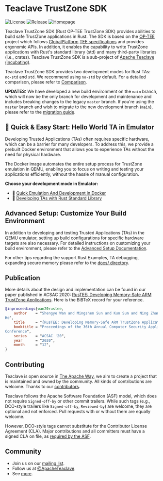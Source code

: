 # Teaclave TrustZone SDK

[![License](https://img.shields.io/badge/license-Apache-green.svg)](LICENSE)
[![Release](https://img.shields.io/github/v/tag/apache/incubator-teaclave-trustzone-sdk?label=release&sort=semver)](https://github.com/apache/incubator-teaclave-trustzone-sdk/releases)
[![Homepage](https://img.shields.io/badge/site-homepage-blue)](https://teaclave.apache.org/)

Teaclave TrustZone SDK (Rust OP-TEE TrustZone SDK) provides abilities to build
safe TrustZone applications in Rust. The SDK is based on the
[OP-TEE](https://www.op-tee.org/) project which follows
[GlobalPlatform](https://globalplatform.org/) [TEE
specifications](https://globalplatform.org/specs-library/tee-internal-core-api-specification/)
and provides ergonomic APIs. In addition, it enables the capability to write
TrustZone applications with Rust's standard library (std) and many third-party
libraries (i.e., crates). Teaclave TrustZone SDK is a sub-project of [Apache
Teaclave (incubating)](https://teaclave.apache.org/).

Teaclave TrustZone SDK provides two development modes for Rust TAs: `no-std`
and `std`. 
We recommend using `no-std` by default. For a detailed comparison, please refer
to [Comparison](docs/ta-development-modes.md).

**UPDATES:** We have developed a new build environment on the `main` branch, 
which will now be the only branch for development and maintenance and includes 
breaking changes to the legacy `master` branch.
If you're using the `master` branch and wish to migrate to the new development 
branch (`main`), please refer to the 
[migration guide](docs/migrating-to-new-building-env.md).

## 🚀 Quick & Easy Start: Hello World TA in Emulator

Developing Trusted Applications (TAs) often requires specific hardware, which 
can be a barrier for many developers. To address this, we provide a prebuilt 
Docker environment that allows you to experience TAs without the need for 
physical hardware.

The Docker image automates the entire setup process for TrustZone emulation 
in QEMU, enabling you to focus on writing and testing your applications 
efficiently, without the hassle of manual configuration.

**Choose your development mode in Emulator:**
- 🚀 [Quick Emulation And Development in Docker](docs/emulate-and-dev-in-docker.md) 
- 🚀 [Developing TAs with Rust Standard Library](docs/emulate-and-dev-in-docker-std.md)

## Advanced Setup: Customize Your Build Environment

In addition to developing and testing Trusted Applications (TAs) in the QEMU 
emulator, setting up build configurations for specific hardware targets are 
also necessary.  For detailed instructions on customizing your build environment, 
please refer to the [Advanced Setup Documentation](docs/advanced-setup.md).

For other tips regarding the support Rust Examples, TA debugging, expanding 
secure memory please refer to the [docs/ directory](docs/README.md).

## Publication

More details about the design and implementation can be found in our paper
published in ACSAC 2020:
[RusTEE: Developing Memory-Safe ARM TrustZone
Applications](https://csis.gmu.edu/ksun/publications/ACSAC20_RusTEE_2020.pdf).
Here is the BiBTeX record for your reference.

```bibtex
@inproceedings{wan20rustee,
    author    = "Shengye Wan and Mingshen Sun and Kun Sun and Ning Zhang and Xu
He",
    title     = "{RusTEE: Developing Memory-Safe ARM TrustZone Applications}",
    booktitle = "Proceedings of the 36th Annual Computer Security Applications
Conference",
    series    = "ACSAC '20",
    year      = "2020",
    month     = "12",
}
```

## Contributing

Teaclave is open source in [The Apache
Way](https://www.apache.org/theapacheway/),
we aim to create a project that is maintained and owned by the community. All
kinds of contributions are welcome.
Thanks to our [contributors](https://teaclave.apache.org/contributors/).

Teaclave follows the Apache Software Foundation (ASF) model, which does not 
require `Signed-off-by` or other commit trailers. While such tags 
(e.g., DCO-style trailers like `Signed-off-by`, `Reviewed-by`) are welcome, 
they are optional and not enforced. Pull requests with or without them are 
equally welcome.

However, DCO-style tags cannot substitute for the Contributor License 
Agreement (CLA). Major contributions and all committers must have a signed 
CLA on file, as [required by the ASF](https://www.apache.org/licenses/contributor-agreements.html#clas).


## Community

- Join us on our [mailing
  list](https://lists.apache.org/list.html?dev@teaclave.apache.org).
- Follow us at [@ApacheTeaclave](https://twitter.com/ApacheTeaclave).
- See [more](https://teaclave.apache.org/community/).
